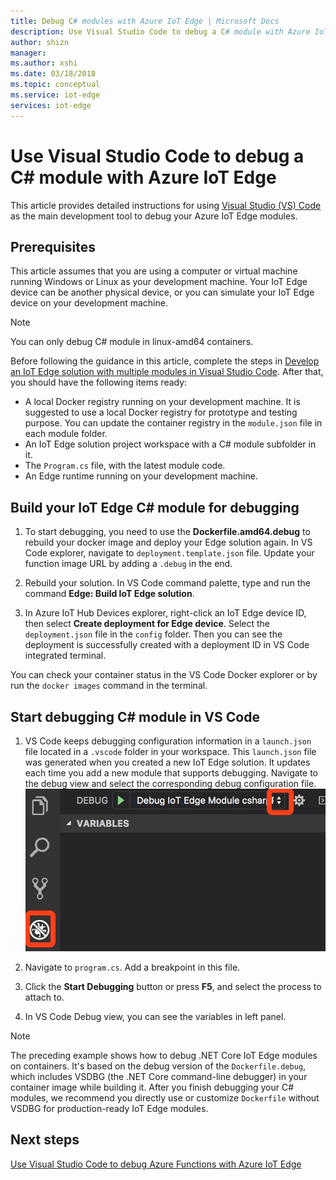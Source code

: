 ```yaml
---
title: Debug C# modules with Azure IoT Edge | Microsoft Docs
description: Use Visual Studio Code to debug a C# module with Azure IoT Edge in Visual Studio Code.
author: shizn
manager: 
ms.author: xshi
ms.date: 03/18/2018
ms.topic: conceptual
ms.service: iot-edge
services: iot-edge
---
```


# Use Visual Studio Code to debug a C# module with Azure IoT Edge
This article provides detailed instructions for using [Visual Studio (VS) Code](https://code.visualstudio.com/) as the main development tool to debug your Azure IoT Edge modules.

## Prerequisites
This article assumes that you are using a computer or virtual machine running Windows or Linux as your development machine. Your IoT Edge device can be another physical device, or you can simulate your IoT Edge device on your development machine.

> [!NOTE]
> You can only debug C# module in linux-amd64 containers.

Before following the guidance in this article, complete the steps in  [Develop an IoT Edge solution with multiple modules in Visual Studio Code](tutorial-multiple-modules-in-vscode.md). After that, you should have the following items ready:
- A local Docker registry running on your development machine. It is suggested to use a local Docker registry for prototype and testing purpose. You can update the container registry in the `module.json` file in each module folder.
- An IoT Edge solution project workspace with a C# module subfolder in it.
- The `Program.cs` file, with the latest module code.
- An Edge runtime running on your development machine.

## Build your IoT Edge C# module for debugging
1. To start debugging, you need to use the **Dockerfile.amd64.debug** to rebuild your docker image and deploy your Edge solution again. In VS Code explorer, navigate to `deployment.template.json` file. Update your function image URL by adding a `.debug` in the end.

2. Rebuild your solution. In VS Code command palette, type and run the command **Edge: Build IoT Edge solution**.

3. In Azure IoT Hub Devices explorer, right-click an IoT Edge device ID, then select **Create deployment for Edge device**. Select the `deployment.json` file in the `config` folder. Then you can see the deployment is successfully created with a deployment ID in VS Code integrated terminal.

You can check your container status in the VS Code Docker explorer or by run the `docker images` command in the terminal.

## Start debugging C# module in VS Code
1. VS Code keeps debugging configuration information in a `launch.json` file located in a `.vscode` folder in your workspace. This `launch.json` file was generated when you created a new IoT Edge solution. It updates each time you add a new module that supports debugging. Navigate to the debug view and select the corresponding debug configuration file.
    ![Select debug configuration](./media/how-to-debug-csharp-function/select-debug-configuration.jpg)

2. Navigate to `program.cs`. Add a breakpoint in this file.

3. Click the **Start Debugging** button or press **F5**, and select the process to attach to.

4. In VS Code Debug view, you can see the variables in left panel. 

> [!NOTE]
> The preceding example shows how to debug .NET Core IoT Edge modules on containers. It's based on the debug version of the `Dockerfile.debug`, which includes VSDBG (the .NET Core command-line debugger) in your container image while building it. After you finish debugging your C# modules, we recommend you directly use or customize `Dockerfile` without VSDBG for production-ready IoT Edge modules.

## Next steps

[Use Visual Studio Code to debug Azure Functions with Azure IoT Edge](how-to-vscode-debug-azure-function.md)

